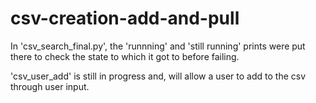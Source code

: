 # csv-creation-add-and-pull

In 'csv_search_final.py', the 'runnning' and 'still running' prints were put there to check the state to which it got to before failing.

'csv_user_add' is still in progress and, will allow a user to add to the csv through user input.
